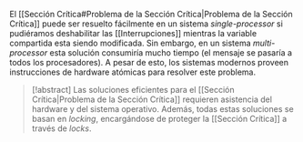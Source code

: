 El [[Sección Crítica#Problema de la Sección Crítica|Problema de la Sección Crítica]] puede ser resuelto fácilmente en un sistema *single-processor* si pudiéramos deshabilitar las [[Interrupciones]] mientras la variable compartida esta siendo modificada. Sin embargo, en un sistema *multi-processor* esta solución consumiría mucho tiempo (el mensaje se pasaría a todos los procesadores).
A pesar de esto, los sistemas modernos proveen instrucciones de hardware atómicas para resolver este problema.

>[!abstract] 
>Las soluciones eficientes para el [[Sección Crítica|Problema de la Sección Crítica]] requieren asistencia del hardware y del sistema operativo. Además, todas estas soluciones se basan en *locking*, encargándose de proteger la [[Sección Crítica]] a través de *locks*.
